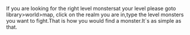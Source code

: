 ---
---
If you are looking for the right level monstersat your level please goto library>world>map, click on the realm you are in,type the level monsters you want to fight.That is how you would find a monster.It\`s as simple as that.